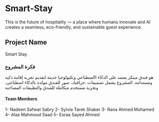 # Smart-Stay
 This is the future of hospitality — a place where humans innovate and AI creates a seamless, eco-friendly, and sustainable guest experience.
## Project Name 
Smart Stay
### فكرة المشروع
هو فندق مبتكر يعتمد على الذكاء االصطناعي وتكنولوجيا حديثة لتقديم تجربة إقامة ذكية ومستدامة. المشروع يشمل تصميمات 
.جرافيك، صور للفندق مولدة بالذكاء اصطناعي، وتجربة مستخدم متكاملة للفندق والتطبيقات المصاحبة
#### Team Members
1- Nadeen Safwat Sabry 
2- Sylvia Tarek Shaker
3- Rana Ahmed Mohamed
4- Alaa Mahmoud Saad
5- Esraa Sayed Ahmed
